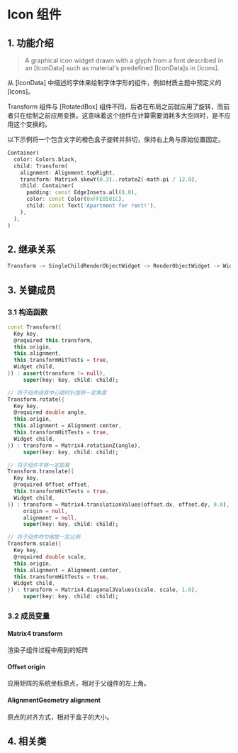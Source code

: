 # Icon 组件
## 1. 功能介绍
> A graphical icon widget drawn with a glyph from a font described in an [IconData] such as material's predefined [IconData]s in [Icons].

从 [IconData] 中描述的字体来绘制字体字形的组件，例如材质主题中预定义的 [Icons]。

Transform 组件与 [RotatedBox] 组件不同，后者在布局之前就应用了旋转，而前者只在绘制之前应用变换。这意味着这个组件在计算需要消耗多大空间时，是不应用这个变换的。

以下示例将一个包含文字的橙色盒子旋转并斜切，保持右上角与原始位置固定。
```dart
Container(
  color: Colors.black,
  child: Transform(
    alignment: Alignment.topRight,
    transform: Matrix4.skewY(0.3)..rotateZ(-math.pi / 12.0),
    child: Container(
      padding: const EdgeInsets.all(8.0),
      color: const Color(0xFFE8581C),
      child: const Text('Apartment for rent!'),
    ),
  ),
)
```

## 2. 继承关系
```dart
Transform -> SingleChildRenderObjectWidget -> RenderObjectWidget -> Widget
```

## 3. 关键成员
### 3.1 构造函数
```dart
const Transform({
  Key key,
  @required this.transform,
  this.origin,
  this.alignment,
  this.transformHitTests = true,
  Widget child,
}) : assert(transform != null),
     super(key: key, child: child);

// 将子组件绕其中心顺时针旋转一定角度
Transform.rotate({
  Key key,
  @required double angle,
  this.origin,
  this.alignment = Alignment.center,
  this.transformHitTests = true,
  Widget child,
}) : transform = Matrix4.rotationZ(angle),
     super(key: key, child: child);

// 将子组件平移一定距离
Transform.translate({
  Key key,
  @required Offset offset,
  this.transformHitTests = true,
  Widget child,
}) : transform = Matrix4.translationValues(offset.dx, offset.dy, 0.0),
     origin = null,
     alignment = null,
     super(key: key, child: child);

// 将子组件均匀缩放一定比例
Transform.scale({
  Key key,
  @required double scale,
  this.origin,
  this.alignment = Alignment.center,
  this.transformHitTests = true,
  Widget child,
}) : transform = Matrix4.diagonal3Values(scale, scale, 1.0),
     super(key: key, child: child);
```
### 3.2 成员变量
#### Matrix4 transform
渲染子组件过程中用到的矩阵

#### Offset origin
应用矩阵的系统坐标原点，相对于父组件的左上角。

#### AlignmentGeometry alignment
原点的对齐方式，相对于盒子的大小。

## 4. 相关类

